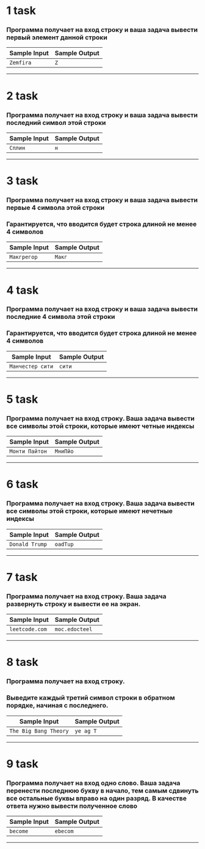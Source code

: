 # 1 task
### Программа получает на вход строку и ваша задача вывести первый элемент данной строки
| Sample Input | Sample Output |
|--------------|---------------|
| `Zemfira`    | `Z`           |
___


# 2 task
### Программа получает на вход строку и ваша задача вывести последний символ этой строки
| Sample Input | Sample Output |
|--------------|---------------|
| `Сплин`      | `н`           |
___


# 3 task
### Программа получает на вход строку и ваша задача вывести первые 4 символа этой строки

### Гарантируется, что вводится будет строка длиной не менее 4 символов
| Sample Input  | Sample Output |
|---------------|---------------|
| `Макгрегор`   | `Макг`        |
___


# 4 task
### Программа получает на вход строку и ваша задача вывести последние 4 символа этой строки

### Гарантируется, что вводится будет строка длиной не менее 4 символов
| Sample Input      | Sample Output |
|-------------------|---------------|
| `Манчестер сити`  | `сити`        |
___


# 5 task
### Программа получает на вход строку. Ваша задача вывести все символы этой строки, которые имеют четные индексы
| Sample Input    | Sample Output |
|-----------------|---------------|
| `Монти Пайтон`  | `МниПйо`      |
___


# 6 task
### Программа получает на вход строку. Ваша задача вывести все символы этой строки, которые имеют нечетные индексы
| Sample Input    | Sample Output |
|-----------------|---------------|
| `Donald Trump`  | `oadTup`      |
___


# 7 task
### Программа получает на вход строку. Ваша задача развернуть строку и вывести ее на экран.
| Sample Input     | Sample Output   |
|------------------|-----------------|
| `leetcode.com`   | `moc.edocteel`  |
___


# 8 task
### Программа получает на вход строку.

### Выведите каждый третий символ строки в обратном порядке, начиная с последнего.
| Sample Input           | Sample Output |
|------------------------|---------------|
| `The Big Bang Theory`  | `ye ag T`     |
___


# 9 task
### Программа получает на вход одно слово. Ваша задача перенести последнюю букву в начало, тем самым сдвинуть все остальные буквы вправо на один разряд. В качестве ответа нужно вывести полученное слово
| Sample Input | Sample Output |
|--------------|---------------|
| `become`     | `ebecom`      |
___